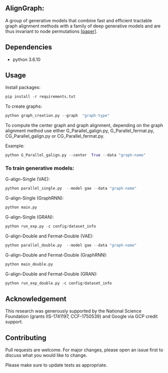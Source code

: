 ## AlignGraph:

A group of generative models that combine fast and efficient tractable graph alignment methods with a family of deep generative models and are thus invariant to node permutations [[paper]](https://epubs.siam.org/doi/pdf/10.1137/1.9781611977653.ch31).


## Dependencies

- python 3.6.10


## Usage
Install packages:

```py
pip install -r requirements.txt
```
To create graphs:

```py
python graph_creation.py --graph  "graph-type"
```

To compute the center graph and graph alignment, depending on the graph alignment method use either G_Parallel_galign.py, G_Parallel_fermat.py, CG_Parallel_galign.py or CG_Parallel_fermat.py.

Example:
```py
python G_Parallel_galign.py --center  True --data "graph-name"
```

### To train generative models:


G-align-Single (VAE):
```py
python parallel_single.py  --model gae --data "graph-name"  
```

G-align-Single (GraphRNN):
```py
python main.py   
```

G-align-Single (GRAN):
```py
python run_exp.py -c config/dataset_info   
```

G-align-Double and Fermat-Double (VAE):
```py
python parallel_double.py  --model gae --data "graph-name"  
```

G-align-Double and Fermat-Double (GraphRNN):
```py
python main_double.py   
```

G-align-Double and Fermat-Double (GRAN):
```py
python run_exp_double.py -c config/dataset_info
```

## Acknowledgement
This research was generously supported by the National Science Foundation (grants  IIS-1741197, CCF-1750539) and Google via GCP
credit support.

## Contributing
Pull requests are welcome. For major changes, please open an issue first to discuss what you would like to change.

Please make sure to update tests as appropriate.
